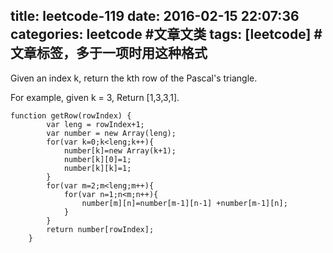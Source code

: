 title: leetcode-119
date: 2016-02-15 22:07:36
categories: leetcode #文章文类
tags: [leetcode] #文章标签，多于一项时用这种格式
---
Given an index k, return the kth row of the Pascal's triangle.

For example, given k = 3,
Return [1,3,3,1].

```
function getRow(rowIndex) {
        var leng = rowIndex+1;
        var number = new Array(leng);
        for(var k=0;k<leng;k++){
            number[k]=new Array(k+1);
            number[k][0]=1;
            number[k][k]=1;
        }
        for(var m=2;m<leng;m++){
            for(var n=1;n<m;n++){
                number[m][n]=number[m-1][n-1] +number[m-1][n];
            }
        }
        return number[rowIndex];
    }
```
